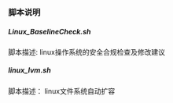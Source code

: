 ### 脚本说明
##### Linux_BaselineCheck.sh
脚本描述: linux操作系统的安全合规检查及修改建议

##### linux_lvm.sh
脚本描述： linux文件系统自动扩容